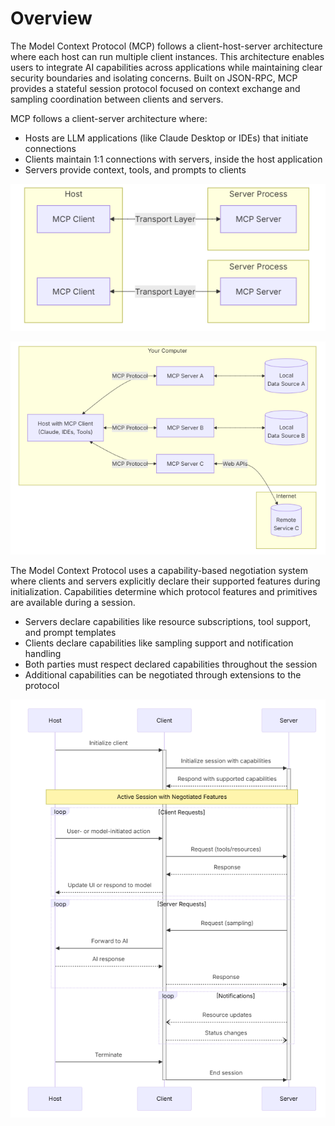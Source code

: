 
# Overview

The Model Context Protocol (MCP) follows a client-host-server architecture where each host can run multiple client instances. This architecture enables users to integrate AI capabilities across applications while maintaining clear security boundaries and isolating concerns. Built on JSON-RPC, MCP provides a stateful session protocol focused on context exchange and sampling coordination between clients and servers.


MCP follows a client-server architecture where:

- Hosts are LLM applications (like Claude Desktop or IDEs) that initiate connections
- Clients maintain 1:1 connections with servers, inside the host application
- Servers provide context, tools, and prompts to clients

![Markdown Logo](./mcp_architecture1.png "Markdown Logo")

![Markdown Logo](./mcp_architecture.png "Mcp Architecture")

The Model Context Protocol uses a capability-based negotiation system where clients and servers explicitly declare their supported features during initialization. Capabilities determine which protocol features and primitives are available during a session.

- Servers declare capabilities like resource subscriptions, tool support, and prompt templates
- Clients declare capabilities like sampling support and notification handling
- Both parties must respect declared capabilities throughout the session
- Additional capabilities can be negotiated through extensions to the protocol

![Markdown Logo](./mcp_sequence.png "Mcp Architecture")